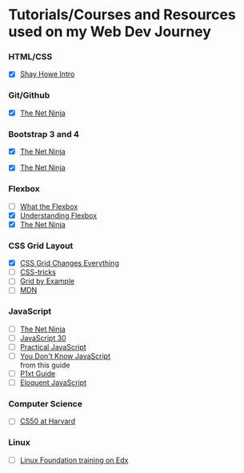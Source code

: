 # Tutorials/Courses and Resources used on my Web Dev Journey

### HTML/CSS
-[x] [Shay Howe Intro](http://www.shayhowe.com)

### Git/Github
-[x] [The Net Ninja](https://www.youtube.com/playlist?list=PL4cUxeGkcC9goXbgTDQ0n_4TBzOO0ocPR)

### Bootstrap 3 and 4
-[x] [The Net Ninja](https://www.youtube.com/watch?v=xvfm7IpEkBk&list=PL4cUxeGkcC9g_69kOfXICzT_hZ79_td99)   
-[x] [The Net Ninja](https://www.youtube.com/watch?v=QAgrHLtG1Yk&list=PL4cUxeGkcC9jE_cGvLLC60C_PeF_24pvv)


### Flexbox
-[ ] [What the Flexbox](www.flexbox.io)   
-[x] [Understanding Flexbox](https://github.com/ohansemmanuel/Understanding-Flexbox)   
-[x] [The Net Ninja](https://www.youtube.com/watch?v=Y8zMYaD1bz0&list=PL4cUxeGkcC9i3FXJSUfmsNOx8E7u6UuhG)

### CSS Grid Layout
-[x] [CSS Grid Changes Everything](https://youtu.be/7kVeCqQCxlk)  
-[ ] [CSS-tricks](https://css-tricks.com/snippets/css/complete-guide-grid/)   
-[ ] [Grid by Example](https://gridbyexample.com/examples/)  
-[ ] [MDN](https://developer.mozilla.org/en-US/docs/Web/CSS/CSS_Grid_Layout)

### JavaScript
-[ ] [The Net Ninja](https://www.youtube.com/watch?v=qoSksQ4s_hg&list=PL4cUxeGkcC9i9Ae2D9Ee1RvylH38dKuET)  
-[ ] [JavaScript 30](https://javascript30.com/)  
-[ ] [Practical JavaScript](https://watchandcode.com/p/practical-javascript)  
-[ ] [You Don't Know JavaScript](https://github.com/getify/You-Dont-Know-JS/blob/master/up%20&%20going/README.md#you-dont-know-js-up--going)  
from this guide  
-[ ] [P1xt Guide](https://github.com/P1xt/p1xt-guides/blob/master/wd-cs.md)  
-[ ] [Eloquent JavaScript](http://eloquentjavascript.net/)

### Computer Science
-[ ] [CS50 at Harvard](https://www.edx.org/course/introduction-computer-science-harvardx-cs50x)


### Linux
-[ ] [Linux Foundation training on Edx](https://courses.edx.org/courses/course-v1:LinuxFoundationX+LFS101x+1T2017/course/)